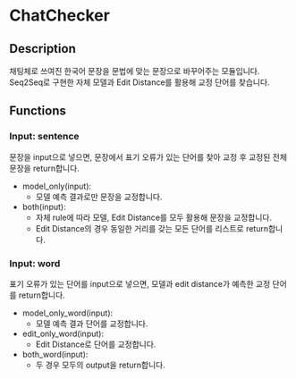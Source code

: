 # ChatChecker

## Description
채팅체로 쓰여진 한국어 문장을 문법에 맞는 문장으로 바꾸어주는 모듈입니다. Seq2Seq로 구현한 자체 모델과 Edit Distance를 활용해 교정 단어를 찾습니다.

## Functions
### Input: sentence
문장을 input으로 넣으면, 문장에서 표기 오류가 있는 단어를 찾아 교정 후 교정된 전체 문장을 return합니다.
- model_only(input):
  - 모델 예측 결과로만 문장을 교정합니다.
- both(input):
  - 자체 rule에 따라 모델, Edit Distance를 모두 활용해 문장을 교정합니다.
  - Edit Distance의 경우 동일한 거리를 갖는 모든 단어를 리스트로 return합니다.

### Input: word
표기 오류가 있는 단어를 input으로 넣으면, 모델과 edit distance가 예측한 교정 단어를 return합니다.
- model_only_word(input):
  - 모델 예측 결과 단어를 교정합니다.
- edit_only_word(input):
  - Edit Distance로 단어를 교정합니다.
- both_word(input):
  - 두 경우 모두의 output을 return합니다.
